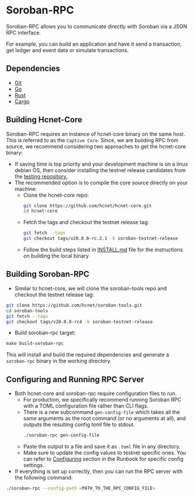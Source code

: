 # Soroban-RPC

Soroban-RPC allows you to communicate directly with Soroban via a JSON RPC interface.

For example, you can build an application and have it send a transaction, get ledger and event data or simulate transactions.

## Dependencies
  - [Git](https://git-scm.com/downloads)
  - [Go](https://golang.org/doc/install)
  - [Rust](https://www.rust-lang.org/tools/install)
  - [Cargo](https://doc.rust-lang.org/cargo/getting-started/installation.html)

## Building Hcnet-Core
Soroban-RPC requires an instance of hcnet-core binary on the same host. This is referred to as the `Captive Core`. 
Since, we are building RPC from source, we recommend considering two approaches to get the hcnet-core binary:
- If saving time is top priority and your development machine is on a linux debian OS, then consider installing the 
testnet release candidates from the [testing repository.](https://apt.hcnet.org/pool/unstable/s/hcnet-core/)
- The recommended option is to compile the core source directly on your machine:
    - Clone the hcnet-core repo:
        ```bash
        git clone https://github.com/hcnet/hcnet-core.git
        cd hcnet-core
        ```
    - Fetch the tags and checkout the testnet release tag:
        ```bash
        git fetch --tags
        git checkout tags/v20.0.0-rc.2.1 -b soroban-testnet-release
        ```
    - Follow the build steps listed in [INSTALL.md](https://github.com/hcnet/hcnet-core/blob/master/INSTALL.md) file for the instructions on building the local binary

## Building Soroban-RPC
- Similar to hcnet-core, we will clone the soroban-tools repo and checkout the testnet release tag:
```bash
git clone https://github.com/hcnet/soroban-tools.git
cd soroban-tools
git fetch --tags
git checkout tags/v20.0.0-rc4 -b soroban-testnet-release
```
- Build soroban-rpc target:
```bash
make build-soroban-rpc
```
This will install and build the required dependencies and generate a `soroban-rpc` binary in the working directory.

## Configuring and Running RPC Server
- Both hcnet-core and soroban-rpc require configuration files to run. 
  - For production, we specifically recommend running Soroban RPC with a TOML configuration file rather than CLI flags. 
  - There is a new subcommand `gen-config-file` which takes all the same arguments as the root command (or no arguments at all), 
  and outputs the resulting config toml file to stdout.
      ```bash
      ./soroban-rpc gen-config-file
      ```
  - Paste the output to a file and save it as `.toml` file in any directory. 
  - Make sure to update the config values to testnet specific ones. You can refer to [Configuring](https://docs.google.com/document/d/1SIbrFWFgju5RAsi6stDyEtgTa78VEt8f3HhqCLoySx4/edit#heading=h.80d1jdtd7ktj) section in the Runbook for specific config settings.
- If everything is set up correctly, then you can run the RPC server with the following command:
```bash
./soroban-rpc --config-path <PATH_TO_THE_RPC_CONFIG_FILE>
```